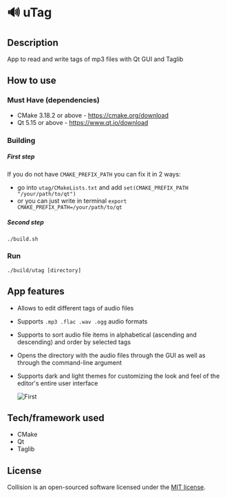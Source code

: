 # 🔊 uTag
## Description
  App to read and write tags of mp3 files with Qt GUI and Taglib

## How to use

### Must Have (dependencies)
- CMake 3.18.2 or above - https://cmake.org/download
- Qt 5.15 or above - https://www.qt.io/download

### Building
##### First step
If you do not have ```CMAKE_PREFIX_PATH``` you can fix it in 2 ways:
- go into ```utag/CMakeLists.txt``` and add ```set(CMAKE_PREFIX_PATH "/your/path/to/qt")```
- or you can just write in terminal ```export CMAKE_PREFIX_PATH=/your/path/to/qt```
##### Second step
    ./build.sh
### Run
    ./build/utag [directory]


## App features
- Allows to edit different tags of audio files 
- Supports ```.mp3 .flac .wav .ogg```  audio formats
- Supports to sort audio file items in alphabetical (ascending and descending) and order by selected tags
- Opens the directory with the audio files through the GUI as well as through the command-line argument
- Supports dark and light themes for customizing the look and feel of the editor's entire user interface

    ![First](https://user-images.githubusercontent.com/46691148/94070856-96fcf400-fdfb-11ea-938c-aceead49255f.gif)


## Tech/framework used
 - CMake
 - Qt
 - Taglib

## License
Collision is an open-sourced software licensed under the
[MIT license](LICENSE).
